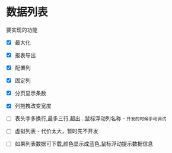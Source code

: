 # 数据列表

要实现的功能

- [x] 最大化
- [x] 报表导出
- [x] 配置列
- [x] 固定列
- [x] 分页显示条数
- [x] 列拖拽改变宽度
- [ ] 表头字多换行,最多三行,超出...鼠标浮动列名称 - `开发的时候手动调试`
- [ ] 虚拟列表 - 代价太大，暂时先不开发
- [ ] 如果列表数据可下载,颜色显示成蓝色,鼠标浮动提示数据信息  

